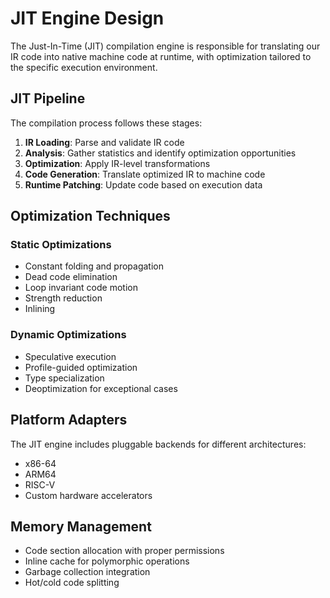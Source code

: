 # JIT Engine Design

The Just-In-Time (JIT) compilation engine is responsible for translating our IR code into native machine code at runtime, with optimization tailored to the specific execution environment.

## JIT Pipeline

The compilation process follows these stages:

1. **IR Loading**: Parse and validate IR code
2. **Analysis**: Gather statistics and identify optimization opportunities
3. **Optimization**: Apply IR-level transformations
4. **Code Generation**: Translate optimized IR to machine code
5. **Runtime Patching**: Update code based on execution data

## Optimization Techniques

### Static Optimizations
- Constant folding and propagation
- Dead code elimination
- Loop invariant code motion
- Strength reduction
- Inlining

### Dynamic Optimizations
- Speculative execution
- Profile-guided optimization
- Type specialization
- Deoptimization for exceptional cases

## Platform Adapters

The JIT engine includes pluggable backends for different architectures:
- x86-64
- ARM64
- RISC-V
- Custom hardware accelerators

## Memory Management

- Code section allocation with proper permissions
- Inline cache for polymorphic operations
- Garbage collection integration
- Hot/cold code splitting

